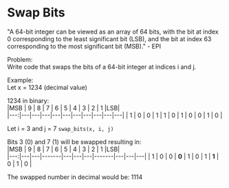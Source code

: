 # Swap Bits

"A 64-bit integer can be viewed as an array of 64 bits, with the bit at index 0 corresponding to the least significant bit (LSB), and the bit at index 63 corresponding to the most significant bit (MSB)." - EPI

Problem:  
Write code that swaps the bits of a 64-bit integer at indices i and j.</p>

Example:  
Let x = 1234 (decimal value)  

1234 in binary:  
|MSB | 9 | 8 | 7 | 6 | 5 | 4 | 3 | 2 | 1 |LSB|  
|---:|---|---|---|---|---|---|---|---|---|---|
|  1 | 0 | 0 | 1 | 1 | 0 | 1 | 0 | 0 | 1 | 0 |   
  
Let i = 3 and j = 7
```swap_bits(x, i, j)```  
  
Bits 3 (0) and 7 (1) will be swapped resulting in:    
|MSB | 9 | 8 |   7   | 6 | 5 | 4 |   3   | 2 | 1 |LSB|  
|---:|---|---|-------|---|---|---|-------|---|---|---|
|  1 | 0 | 0 | **0** | 1 | 0 | 1 | **1** | 0 | 1 | 0 | 
  
The swapped number in decimal would be: 1114